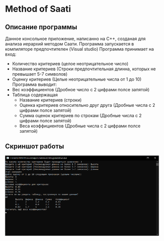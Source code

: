# Method of Saati
 
## Описание программы

Данное консольное приложение, написанно на C++, созданая для анализа иерархий методом Саати. Программа запускается в компиляторе предпочтителен (Visual studio)
Программа принимает на вход:
- Количество критериев (целое неотрицательное число)
- Название критериев (Строки предпочтительная длинна, которых не превышает 5-7 символов)
- Оценку критериев (Целые неотрицательные числа от 1 до 10)
Программа выводит:
- Вес коэффициентов (Дробное число с 2 цифрами полсе запятой)
- Таблица содержащая
    - Название критериев (строки)
    - Оценка критериев относительно друг друга (Дробные числа с 2 цифрами полсе запятой)
    - Сумма оценок критериев по строкам (Дробные числа с 2 цифрами полсе запятой)
    - Веса коэффициентов (Дробные числа с 2 цифрами полсе запятой)

## Скриншот работы

![Alt-текст](https://github.com/GunbinSergey/Method-of-Saati/blob/main/Consol.png "Консоль")